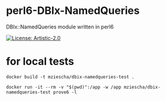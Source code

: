 # perl6-DBIx-NamedQueries
DBIx::NamedQueries module written in perl6

[![License: Artistic-2.0](https://img.shields.io/badge/License-Artistic%202.0-0298c3.svg)](https://opensource.org/licenses/Artistic-2.0)

# for local tests

    docker build -t mziescha/dbix-namedqueries-test .

    docker run -it --rm -v "$(pwd)":/app -w /app mziescha/dbix-namedqueries-test prove6 -l